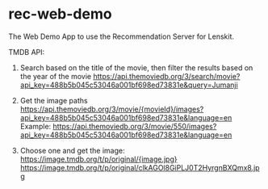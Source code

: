 # rec-web-demo
The Web Demo App to use the Recommendation Server for Lenskit.

TMDB API:
1) Search based on the title of the movie, then filter the results based on the year of the movie
https://api.themoviedb.org/3/search/movie?api_key=488b5b045c53046a001bf698ed73831e&query=Jumanji

2) Get the image paths
https://api.themoviedb.org/3/movie/{movieId}/images?api_key=488b5b045c53046a001bf698ed73831e&language=en
Example: https://api.themoviedb.org/3/movie/550/images?api_key=488b5b045c53046a001bf698ed73831e&language=en

3) Choose one and get the image:
https://image.tmdb.org/t/p/original/{image.jpg}
https://image.tmdb.org/t/p/original/clkAGOl8GiPLJ0T2HyrgnBXQmx8.jpg
